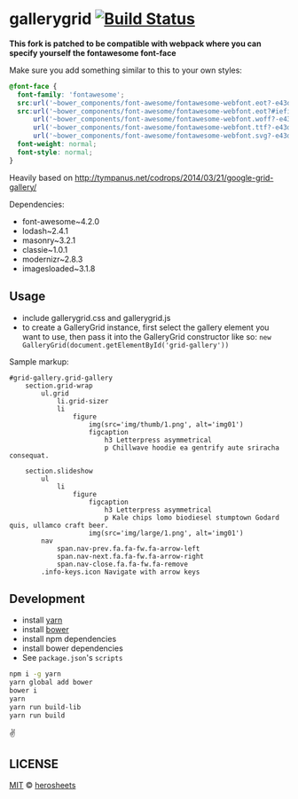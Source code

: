 # gallerygrid [![Build Status](https://travis-ci.org/GabLeRoux/gallerygrid.svg?branch=master)](https://travis-ci.org/GabLeRoux/gallerygrid)

**This fork is patched to be compatible with webpack where you can specify yourself the fontawesome font-face**

Make sure you add something similar to this to your own styles:

```css
@font-face {
  font-family: 'fontawesome';
  src:url('~bower_components/font-awesome/fontawesome-webfont.eot?-e43dk9');
  src:url('~bower_components/font-awesome/fontawesome-webfont.eot?#iefix-e43dk9') format('embedded-opentype'),
      url('~bower_components/font-awesome/fontawesome-webfont.woff?-e43dk9') format('woff'),
      url('~bower_components/font-awesome/fontawesome-webfont.ttf?-e43dk9') format('truetype'),
      url('~bower_components/font-awesome/fontawesome-webfont.svg?-e43dk9#fontawesome') format('svg');
  font-weight: normal;
  font-style: normal;
}
```

Heavily based on http://tympanus.net/codrops/2014/03/21/google-grid-gallery/

Dependencies:
* font-awesome~4.2.0
* lodash~2.4.1
* masonry~3.2.1
* classie~1.0.1
* modernizr~2.8.3
* imagesloaded~3.1.8


## Usage

* include gallerygrid.css and gallerygrid.js
* to create a GalleryGrid instance, first select the gallery element you want to use, then pass it into the GalleryGrid constructor like so: `new GalleryGrid(document.getElementById('grid-gallery'))`

Sample markup:
```jade
#grid-gallery.grid-gallery
    section.grid-wrap
        ul.grid
            li.grid-sizer
            li
                figure
                    img(src='img/thumb/1.png', alt='img01')
                    figcaption
                        h3 Letterpress asymmetrical
                        p Chillwave hoodie ea gentrify aute sriracha consequat.

    section.slideshow
        ul
            li
                figure
                    figcaption
                        h3 Letterpress asymmetrical
                        p Kale chips lomo biodiesel stumptown Godard quis, ullamco craft beer.
                    img(src='img/large/1.png', alt='img01')
        nav
            span.nav-prev.fa.fa-fw.fa-arrow-left
            span.nav-next.fa.fa-fw.fa-arrow-right
            span.nav-close.fa.fa-fw.fa-remove
        .info-keys.icon Navigate with arrow keys
```

## Development

* install [yarn](https://yarnpkg.com/en/)
* install [bower](https://bower.io/)
* install npm dependencies
* install bower dependencies
* See `package.json`'s `scripts`

```bash
npm i -g yarn
yarn global add bower
bower i
yarn
yarn run build-lib
yarn run build
```

:v:

## LICENSE

[MIT](LICENSE.md) © [herosheets](https://github.com/herosheets)

